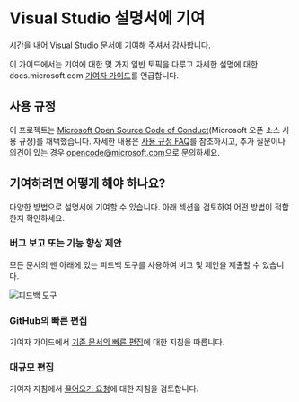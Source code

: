 # <a name="contribute-to-visual-studio-documentation"></a>Visual Studio 설명서에 기여

시간을 내어 Visual Studio 문서에 기여해 주셔서 감사합니다.

이 가이드에서는 기여에 대한 몇 가지 일반 토픽을 다루고 자세한 설명에 대한 docs.microsoft.com [기여자 가이드](https://docs.microsoft.com/contribute)를 언급합니다.

## <a name="code-of-conduct"></a>사용 규정

이 프로젝트는 [Microsoft Open Source Code of Conduct](https://opensource.microsoft.com/codeofconduct/)(Microsoft 오픈 소스 사용 규정)를 채택했습니다. 자세한 내용은 [사용 규정 FAQ](https://opensource.microsoft.com/codeofconduct/faq/)를 참조하시고, 추가 질문이나 의견이 있는 경우 [opencode@microsoft.com](mailto:opencode@microsoft.com)으로 문의하세요.

## <a name="how-can-i-contribute"></a>기여하려면 어떻게 해야 하나요?

다양한 방법으로 설명서에 기여할 수 있습니다. 아래 섹션을 검토하여 어떤 방법이 적합한지 확인하세요.

### <a name="report-bugs-or-suggest-enhancements"></a>버그 보고 또는 기능 향상 제안

모든 문서의 맨 아래에 있는 피드백 도구를 사용하여 버그 및 제안을 제출할 수 있습니다.

![피드백 도구](media/feedback-tool.png)

### <a name="quick-edit-in-github"></a>GitHub의 빠른 편집

기여자 가이드에서 [기존 문서의 빠른 편집](https://docs.microsoft.com/contribute/#quick-edits-to-existing-documents)에 대한 지침을 따릅니다.

### <a name="larger-edits"></a>대규모 편집

기여자 지침에서 [끌어오기 요청](https://docs.microsoft.com/contribute/how-to-write-workflows-major#pull-request-processing)에 대한 지침을 검토합니다.